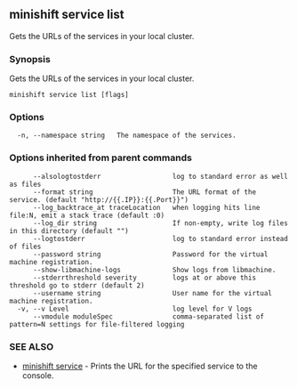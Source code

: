 ## minishift service list

Gets the URLs of the services in your local cluster.

### Synopsis


Gets the URLs of the services in your local cluster.

```
minishift service list [flags]
```

### Options

```
  -n, --namespace string   The namespace of the services.
```

### Options inherited from parent commands

```
      --alsologtostderr                  log to standard error as well as files
      --format string                    The URL format of the service. (default "http://{{.IP}}:{{.Port}}")
      --log_backtrace_at traceLocation   when logging hits line file:N, emit a stack trace (default :0)
      --log_dir string                   If non-empty, write log files in this directory (default "")
      --logtostderr                      log to standard error instead of files
      --password string                  Password for the virtual machine registration.
      --show-libmachine-logs             Show logs from libmachine.
      --stderrthreshold severity         logs at or above this threshold go to stderr (default 2)
      --username string                  User name for the virtual machine registration.
  -v, --v Level                          log level for V logs
      --vmodule moduleSpec               comma-separated list of pattern=N settings for file-filtered logging
```

### SEE ALSO
* [minishift service](minishift_service.md)	 - Prints the URL for the specified service to the console.

